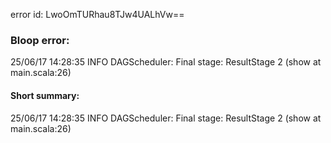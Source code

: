 error id: LwoOmTURhau8TJw4UALhVw==
### Bloop error:

25/06/17 14:28:35 INFO DAGScheduler: Final stage: ResultStage 2 (show at main.scala:26)
#### Short summary: 

25/06/17 14:28:35 INFO DAGScheduler: Final stage: ResultStage 2 (show at main.scala:26)